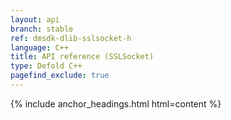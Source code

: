 ```yaml
---
layout: api
branch: stable
ref: dmsdk-dlib-sslsocket-h
language: C++
title: API reference (SSLSocket)
type: Defold C++
pagefind_exclude: true
---
```

{% include anchor_headings.html html=content %}